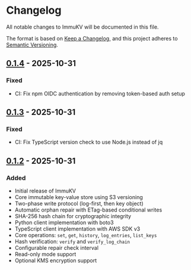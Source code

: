 # Changelog

All notable changes to ImmuKV will be documented in this file.

The format is based on [Keep a Changelog](https://keepachangelog.com/en/1.0.0/),
and this project adheres to [Semantic Versioning](https://semver.org/spec/v2.0.0.html).

## [0.1.4] - 2025-10-31

### Fixed

- CI: Fix npm OIDC authentication by removing token-based auth setup

## [0.1.3] - 2025-10-31

### Fixed

- CI: Fix TypeScript version check to use Node.js instead of jq

## [0.1.2] - 2025-10-31

### Added

- Initial release of ImmuKV
- Core immutable key-value store using S3 versioning
- Two-phase write protocol (log-first, then key object)
- Automatic orphan repair with ETag-based conditional writes
- SHA-256 hash chain for cryptographic integrity
- Python client implementation with boto3
- TypeScript client implementation with AWS SDK v3
- Core operations: `set`, `get`, `history`, `log_entries`, `list_keys`
- Hash verification: `verify` and `verify_log_chain`
- Configurable repair check interval
- Read-only mode support
- Optional KMS encryption support

[0.1.4]: https://github.com/Portfoligno/immukv/releases/tag/0.1.4
[0.1.3]: https://github.com/Portfoligno/immukv/releases/tag/0.1.3
[0.1.2]: https://github.com/Portfoligno/immukv/releases/tag/0.1.2
